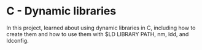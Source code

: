 # C - Dynamic libraries
In this project, learned about using dynamic libraries in C, including how to create them and how to use them with $LD LIBRARY PATH, nm, ldd, and ldconfig.
